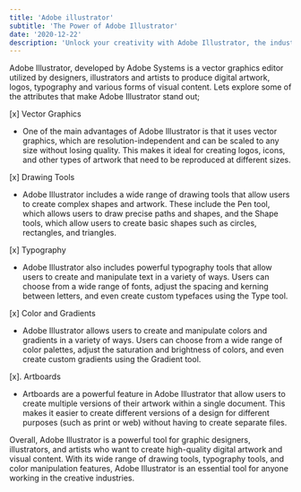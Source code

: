 ```yaml
---
title: 'Adobe illustrator'
subtitle: 'The Power of Adobe Illustrator'
date: '2020-12-22'
description: 'Unlock your creativity with Adobe Illustrator, the industry-standard vector graphics software. From creating logos and icons to designing complex illustrations, our step-by-step guides and tutorials will help you get the most out of this powerful tool and bring your ideas to life.'
---
```


Adobe Illustrator, developed by Adobe Systems is a vector graphics editor utilized by designers, illustrators and artists to produce digital artwork, logos, typography and various forms of visual content. Lets explore some of the attributes that make Adobe Illustrator stand out;

[x] Vector Graphics

-   One of the main advantages of Adobe Illustrator is that it uses vector graphics, which are resolution-independent and can be scaled to any size without losing quality. This makes it ideal for creating logos, icons, and other types of artwork that need to be reproduced at different sizes.

[x] Drawing Tools

-   Adobe Illustrator includes a wide range of drawing tools that allow users to create complex shapes and artwork. These include the Pen tool, which allows users to draw precise paths and shapes, and the Shape tools, which allow users to create basic shapes such as circles, rectangles, and triangles.

[x] Typography

-   Adobe Illustrator also includes powerful typography tools that allow users to create and manipulate text in a variety of ways. Users can choose from a wide range of fonts, adjust the spacing and kerning between letters, and even create custom typefaces using the Type tool.

[x] Color and Gradients

-   Adobe Illustrator allows users to create and manipulate colors and gradients in a variety of ways. Users can choose from a wide range of color palettes, adjust the saturation and brightness of colors, and even create custom gradients using the Gradient tool.

[x]. Artboards

-   Artboards are a powerful feature in Adobe Illustrator that allow users to create multiple versions of their artwork within a single document. This makes it easier to create different versions of a design for different purposes (such as print or web) without having to create separate files.

Overall, Adobe Illustrator is a powerful tool for graphic designers, illustrators, and artists who want to create high-quality digital artwork and visual content. With its wide range of drawing tools, typography tools, and color manipulation features, Adobe Illustrator is an essential tool for anyone working in the creative industries.
